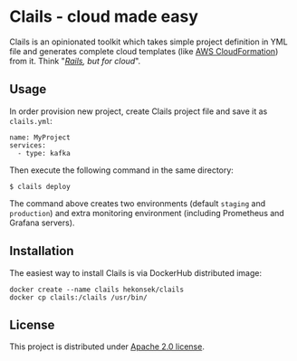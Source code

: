 # Clails - cloud made easy

Clails is an opinionated toolkit which takes simple project definition in YML file and generates complete cloud
 templates (like [AWS CloudFormation](https://aws.amazon.com/cloudformation)) from it. 
 Think "*[Rails](https://rubyonrails.org), but for cloud*".
 
## Usage

In order provision new project, create Clails project file and save it as `clails.yml`: 

```
name: MyProject
services:
  - type: kafka
```

Then execute the following command in the same directory:

```
$ clails deploy
```

The command above creates two environments (default `staging` and `production`) and extra monitoring environment (including
Prometheus and Grafana servers).

## Installation

The easiest way to install Clails is via DockerHub distributed image:

```
docker create --name clails hekonsek/clails
docker cp clails:/clails /usr/bin/
```

 ## License
 
 This project is distributed under [Apache 2.0 license](http://www.apache.org/licenses/LICENSE-2.0.html).